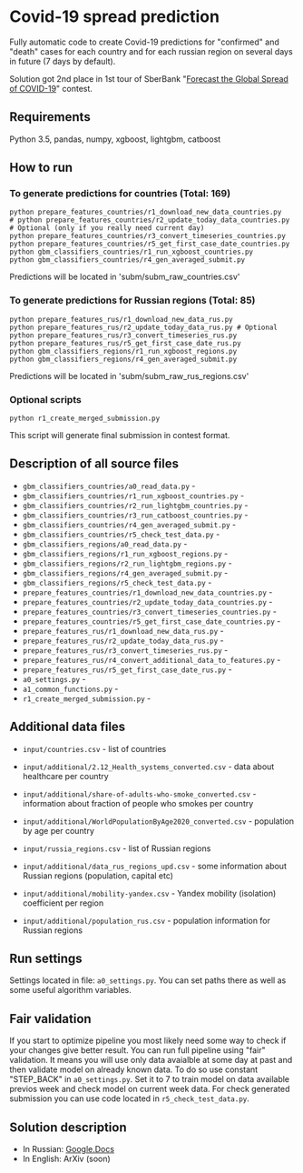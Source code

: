 # Covid-19 spread prediction

Fully automatic code to create Covid-19 predictions for "confirmed" and "death" cases for each country and for each russian region on several days in future (7 days by default).

Solution got 2nd place in 1st tour of SberBank "[Forecast the Global Spread of COVID-19](https://ods.ai/competitions/sberbank-covid19-forecast/)" contest.

## Requirements

Python 3.5, pandas, numpy, xgboost, lightgbm, catboost

## How to run

### To generate predictions for countries (Total: 169)
 
```shell script
python prepare_features_countries/r1_download_new_data_countries.py
# python prepare_features_countries/r2_update_today_data_countries.py # Optional (only if you really need current day)
python prepare_features_countries/r3_convert_timeseries_countries.py
python prepare_features_countries/r5_get_first_case_date_countries.py
python gbm_classifiers_countries/r1_run_xgboost_countries.py
python gbm_classifiers_countries/r4_gen_averaged_submit.py
```

Predictions will be located in 'subm/subm_raw_countries.csv'

### To generate predictions for Russian regions (Total: 85)

```shell script
python prepare_features_rus/r1_download_new_data_rus.py
python prepare_features_rus/r2_update_today_data_rus.py # Optional
python prepare_features_rus/r3_convert_timeseries_rus.py
python prepare_features_rus/r5_get_first_case_date_rus.py
python gbm_classifiers_regions/r1_run_xgboost_regions.py
python gbm_classifiers_regions/r4_gen_averaged_submit.py
```

Predictions will be located in 'subm/subm_raw_rus_regions.csv'

### Optional scripts

```shell script
python r1_create_merged_submission.py
```

This script will generate final submission in contest format.

## Description of all source files

* `gbm_classifiers_countries/a0_read_data.py` - 
* `gbm_classifiers_countries/r1_run_xgboost_countries.py` - 
* `gbm_classifiers_countries/r2_run_lightgbm_countries.py` - 
* `gbm_classifiers_countries/r3_run_catboost_countries.py` - 
* `gbm_classifiers_countries/r4_gen_averaged_submit.py` - 
* `gbm_classifiers_countries/r5_check_test_data.py` - 
* `gbm_classifiers_regions/a0_read_data.py` - 
* `gbm_classifiers_regions/r1_run_xgboost_regions.py` - 
* `gbm_classifiers_regions/r2_run_lightgbm_regions.py` - 
* `gbm_classifiers_regions/r4_gen_averaged_submit.py` - 
* `gbm_classifiers_regions/r5_check_test_data.py` - 
* `prepare_features_countries/r1_download_new_data_countries.py` - 
* `prepare_features_countries/r2_update_today_data_countries.py` - 
* `prepare_features_countries/r3_convert_timeseries_countries.py` - 
* `prepare_features_countries/r5_get_first_case_date_countries.py` - 
* `prepare_features_rus/r1_download_new_data_rus.py` - 
* `prepare_features_rus/r2_update_today_data_rus.py` - 
* `prepare_features_rus/r3_convert_timeseries_rus.py` - 
* `prepare_features_rus/r4_convert_additional_data_to_features.py` - 
* `prepare_features_rus/r5_get_first_case_date_rus.py` - 
* `a0_settings.py` - 
* `a1_common_functions.py` - 
* `r1_create_merged_submission.py` - 

## Additional data files

* `input/countries.csv` - list of countries
* `input/additional/2.12_Health_systems_converted.csv` - data about healthcare per country
* `input/additional/share-of-adults-who-smoke_converted.csv` - information about fraction of people who smokes per country
* `input/additional/WorldPopulationByAge2020_converted.csv` - population by age per country

* `input/russia_regions.csv` - list of Russian regions
* `input/additional/data_rus_regions_upd.csv` - some information about Russian regions (population, capital etc)
* `input/additional/mobility-yandex.csv` - Yandex mobility (isolation) coefficient per region
* `input/additional/population_rus.csv` - population information for Russian regions

## Run settings

Settings located in file: `a0_settings.py`. You can set paths there as well as some useful algorithm variables.

## Fair validation

If you start to optimize pipeline you most likely need some way to check if your changes 
give better result. You can run full pipeline using "fair" validation. It means you will use only data avaialble 
at some day at past and then validate model on already known data. To do so use constant "STEP_BACK"
in  `a0_settings.py`. Set it to 7 to train model on data available previos week and check model on current week data.
For check generated submission you can use code located in `r5_check_test_data.py`.

## Solution description

* In Russian: [Google.Docs](https://docs.google.com/document/d/1aCOqAgt9Wz_TEcgeJoHLhbElEAdJcF_i-t12GcKHGTw/edit?usp=sharing)
* In English: ArXiv (soon)
